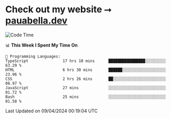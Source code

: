 # Check out my website ⭢ [pauabella.dev](https://pauabella.dev)

<!--START_SECTION:waka-->
![Code Time](http://img.shields.io/badge/Code%20Time-3%2C188%20hrs%2056%20mins-blue)

📊 **This Week I Spent My Time On** 

```text
💬 Programming Languages: 
TypeScript               17 hrs 10 mins      ████████████████░░░░░░░░░   63.29 % 
HTML                     6 hrs 30 mins       ██████░░░░░░░░░░░░░░░░░░░   23.96 % 
CSS                      2 hrs 26 mins       ██░░░░░░░░░░░░░░░░░░░░░░░   08.97 % 
JavaScript               27 mins             ░░░░░░░░░░░░░░░░░░░░░░░░░   01.72 % 
Bash                     25 mins             ░░░░░░░░░░░░░░░░░░░░░░░░░   01.58 % 
```


 Last Updated on 09/04/2024 00:19:04 UTC
<!--END_SECTION:waka-->
